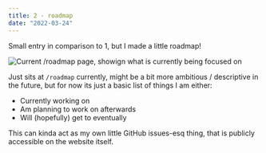 ```yaml
---
title: 2 - roadmap
date: "2022-03-24"
---
```


Small entry in comparison to 1, but I made a little roadmap!

<img src="/images/dev-logs/2/roadmap.webp" alt="Current /roadmap page, showign what is currently being focused on">

Just sits at `/roadmap` currently, might be a bit more ambitious / descriptive in the future, but for now its just a basic list of things I am either:

- Currently working on
- Am planning to work on afterwards
- Will (hopefully) get to eventually

This can kinda act as my own little GitHub issues-esq thing, that is publicly accessible on the website itself.
